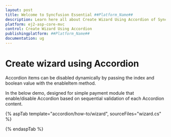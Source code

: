 ```yaml
---
layout: post
title: Welcome to Syncfusion Essential ##Platform_Name##
description: Learn here all about Create Wizard Using Accordion of Syncfusion Essential ##Platform_Name## widgets based on HTML5 and jQuery.
platform: ej2-asp-core-mvc
control: Create Wizard Using Accordion
publishingplatform: ##Platform_Name##
documentation: ug
---
```



# Create wizard using Accordion

Accordion items can be disabled dynamically by passing the index and boolean value with the enableItem method.

In the below demo, designed for simple payment module that enable/disable Accordion based on sequential validation of each Accordion content.

{% aspTab template="accordion/how-to/wizard", sourceFiles="wizard.cs" %}

{% endaspTab %}